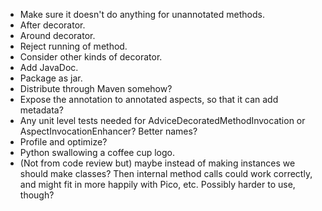 * Make sure it doesn't do anything for unannotated methods.
* After decorator.
* Around decorator.
* Reject running of method.
* Consider other kinds of decorator.
* Add JavaDoc.
* Package as jar.
* Distribute through Maven somehow?
* Expose the annotation to annotated aspects, so that it can add metadata?
* Any unit level tests needed for AdviceDecoratedMethodInvocation or AspectInvocationEnhancer? Better names?
* Profile and optimize?
* Python swallowing a coffee cup logo.
* (Not from code review but) maybe instead of making instances we should make classes? Then internal method calls
  could work correctly, and might fit in more happily with Pico, etc. Possibly harder to use, though?
